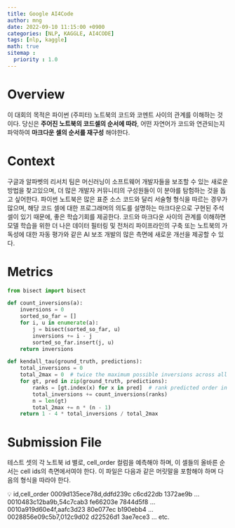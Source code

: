 ```yaml
---
title: Google AI4Code
author: mng
date: 2022-09-10 11:15:00 +0900
categories: [NLP, KAGGLE, AI4CODE]
tags: [nlp, kaggle]
math: true
sitemap :
  priority : 1.0
---
```


# Overview

이 대회의 목적은 파이썬 (주피터) 노트북의 코드와 코멘트 사이의 관계를 이해하는 것이다. 당신은 **주어진 노트북의 코드셀의 순서에 따라**, 어떤 자연어가 코드와 연관되는지 파악하여 **마크다운 셀의 순서를 재구성** 해야한다.

# Context

구글과 알파벳의 리서치 팀은 머신러닝이 소프트웨어 개발자들을 보조할 수 있는 새로운 방법을 찾고있으며, 더 많은 개발자 커뮤니티의 구성원들이 이 분야를 탐험하는 것을 돕고 싶어한다. 파이썬 노트북은 많은 표준 소스 코드와 달리 서술형 형식을 따르는 경우가 많으며, 해당 코드 셀에 대한 프로그래머의 의도를 설명하는 마크다운으로 구현된 주석 셀이 있기 때문에, 좋은 학습기회를 제공한다. 코드와 마크다운 사이의 관계를 이해하면 모델 학습을 위한 더 나은 데이터 필터링 및 전처리 파이프라인의 구축 또는 노트북의 가독성에 대한 자동 평가와 같은 AI 보조 개발의 많은 측면에 새로운 개선을 제공할 수 있다.

# Metrics

```python
from bisect import bisect

def count_inversions(a):
    inversions = 0
    sorted_so_far = []
    for i, u in enumerate(a):
        j = bisect(sorted_so_far, u)
        inversions += i - j
        sorted_so_far.insert(j, u)
    return inversions

def kendall_tau(ground_truth, predictions):
    total_inversions = 0
    total_2max = 0  # twice the maximum possible inversions across all instances
    for gt, pred in zip(ground_truth, predictions):
        ranks = [gt.index(x) for x in pred]  # rank predicted order in terms of ground truth
        total_inversions += count_inversions(ranks)
        n = len(gt)
        total_2max += n * (n - 1)
    return 1 - 4 * total_inversions / total_2max
```

# Submission File

테스트 셋의 각 노트북 id 별로, cell_order 컬럼을 예측해야 하며, 이 셀들의 올바른 순서는 cell ids의 측면에서여야 한다. 이 파일은 다음과 같은 머릿말을 포함해야 하며 다음의 형식을 따라야 한다.

<aside>
💡 id,cell_order
0009d135ece78d,ddfd239c c6cd22db 1372ae9b ...
0010483c12ba9b,54c7cab3 fe66203e 7844d5f8 ...
0010a919d60e4f,aafc3d23 80e077ec b190ebb4 ...
0028856e09c5b7,012c9d02 d22526d1 3ae7ece3 ...
etc.

</aside>